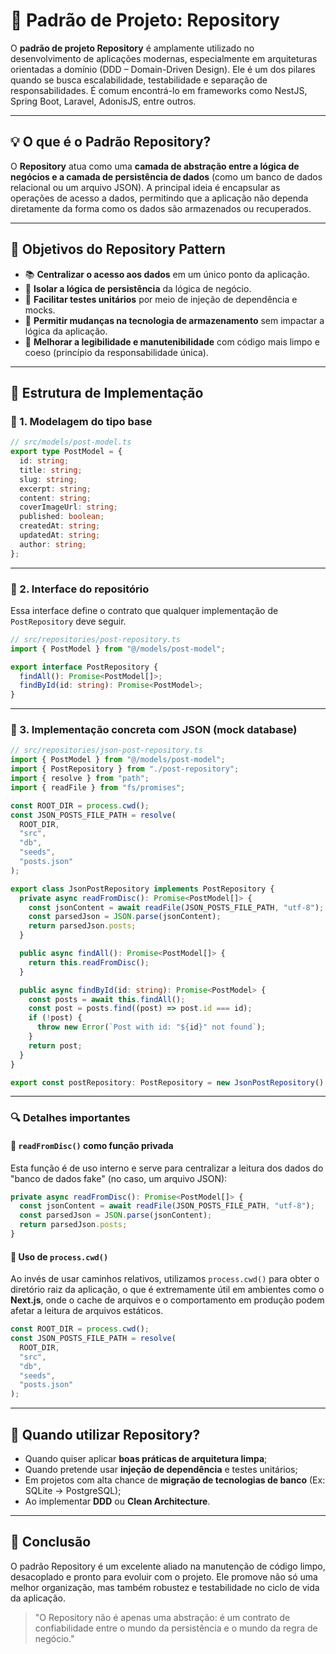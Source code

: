 # 📁 Padrão de Projeto: Repository

O **padrão de projeto Repository** é amplamente utilizado no desenvolvimento de aplicações modernas, especialmente em arquiteturas orientadas a domínio (DDD – Domain-Driven Design). Ele é um dos pilares quando se busca escalabilidade, testabilidade e separação de responsabilidades. É comum encontrá-lo em frameworks como NestJS, Spring Boot, Laravel, AdonisJS, entre outros.

---

## 💡 O que é o Padrão Repository?

O **Repository** atua como uma **camada de abstração entre a lógica de negócios e a camada de persistência de dados** (como um banco de dados relacional ou um arquivo JSON). A principal ideia é encapsular as operações de acesso a dados, permitindo que a aplicação não dependa diretamente da forma como os dados são armazenados ou recuperados.

---

## 🌟 Objetivos do Repository Pattern

- 📚 **Centralizar o acesso aos dados** em um único ponto da aplicação.
- 🔌 **Isolar a lógica de persistência** da lógica de negócio.
- 🥪 **Facilitar testes unitários** por meio de injeção de dependência e mocks.
- 🔄 **Permitir mudanças na tecnologia de armazenamento** sem impactar a lógica da aplicação.
- 🧼 **Melhorar a legibilidade e manutenibilidade** com código mais limpo e coeso (princípio da responsabilidade única).

---

## 🧱 Estrutura de Implementação

### 📌 1. Modelagem do tipo base

```ts
// src/models/post-model.ts
export type PostModel = {
  id: string;
  title: string;
  slug: string;
  excerpt: string;
  content: string;
  coverImageUrl: string;
  published: boolean;
  createdAt: string;
  updatedAt: string;
  author: string;
};
```

---

### 📌 2. Interface do repositório

Essa interface define o contrato que qualquer implementação de `PostRepository` deve seguir.

```ts
// src/repositories/post-repository.ts
import { PostModel } from "@/models/post-model";

export interface PostRepository {
  findAll(): Promise<PostModel[]>;
  findById(id: string): Promise<PostModel>;
}
```

---

### 📌 3. Implementação concreta com JSON (mock database)

```ts
// src/repositories/json-post-repository.ts
import { PostModel } from "@/models/post-model";
import { PostRepository } from "./post-repository";
import { resolve } from "path";
import { readFile } from "fs/promises";

const ROOT_DIR = process.cwd();
const JSON_POSTS_FILE_PATH = resolve(
  ROOT_DIR,
  "src",
  "db",
  "seeds",
  "posts.json"
);

export class JsonPostRepository implements PostRepository {
  private async readFromDisc(): Promise<PostModel[]> {
    const jsonContent = await readFile(JSON_POSTS_FILE_PATH, "utf-8");
    const parsedJson = JSON.parse(jsonContent);
    return parsedJson.posts;
  }

  public async findAll(): Promise<PostModel[]> {
    return this.readFromDisc();
  }

  public async findById(id: string): Promise<PostModel> {
    const posts = await this.findAll();
    const post = posts.find((post) => post.id === id);
    if (!post) {
      throw new Error(`Post with id: "${id}" not found`);
    }
    return post;
  }
}

export const postRepository: PostRepository = new JsonPostRepository();
```

---

### 🔍 Detalhes importantes

#### 📂 `readFromDisc()` como função privada

Esta função é de uso interno e serve para centralizar a leitura dos dados do "banco de dados fake" (no caso, um arquivo JSON):

```ts
private async readFromDisc(): Promise<PostModel[]> {
  const jsonContent = await readFile(JSON_POSTS_FILE_PATH, "utf-8");
  const parsedJson = JSON.parse(jsonContent);
  return parsedJson.posts;
}
```

#### 🔐 Uso de `process.cwd()`

Ao invés de usar caminhos relativos, utilizamos `process.cwd()` para obter o diretório raiz da aplicação, o que é extremamente útil em ambientes como o **Next.js**, onde o cache de arquivos e o comportamento em produção podem afetar a leitura de arquivos estáticos.

```ts
const ROOT_DIR = process.cwd();
const JSON_POSTS_FILE_PATH = resolve(
  ROOT_DIR,
  "src",
  "db",
  "seeds",
  "posts.json"
);
```

---

## 📆 Quando utilizar Repository?

- Quando quiser aplicar **boas práticas de arquitetura limpa**;
- Quando pretende usar **injeção de dependência** e testes unitários;
- Em projetos com alta chance de **migração de tecnologias de banco** (Ex: SQLite → PostgreSQL);
- Ao implementar **DDD** ou **Clean Architecture**.

---

## 🔗 Conclusão

O padrão Repository é um excelente aliado na manutenção de código limpo, desacoplado e pronto para evoluir com o projeto. Ele promove não só uma melhor organização, mas também robustez e testabilidade no ciclo de vida da aplicação.

> "O Repository não é apenas uma abstração: é um contrato de confiabilidade entre o mundo da persistência e o mundo da regra de negócio."

